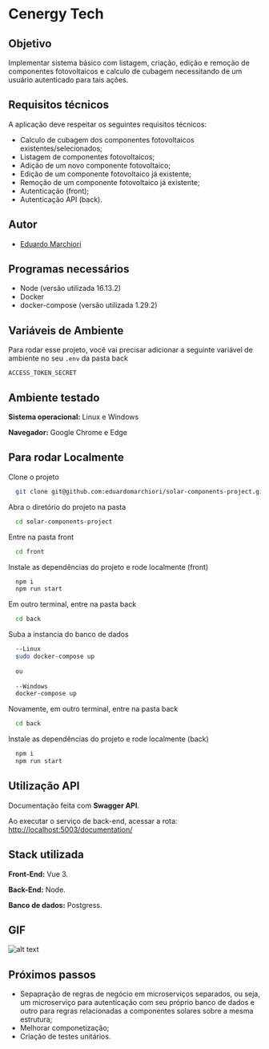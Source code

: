 # Cenergy Tech
## Objetivo

Implementar sistema básico com listagem, criação, edição e remoção de componentes fotovoltaicos e calculo de cubagem necessitando de um usuário autenticado para tais ações.

## Requisitos técnicos

A aplicação deve respeitar os seguintes requisitos técnicos:

- Calculo de cubagem dos componentes fotovoltaicos existentes/selecionados;
- Listagem de componentes fotovoltaicos;
- Adição de um novo componente fotovoltaico;
- Edição de um componente fotovoltaico já existente;
- Remoção de um componente fotovoltaico já existente;
- Autenticação (front);
- Autenticação API (back).

## Autor

- [Eduardo Marchiori](https://www.linkedin.com/in/eduardo-marchiori-679965187)

## Programas necessários

- Node (versão utilizada 16.13.2)
- Docker
- docker-compose (versão utilizada 1.29.2)

## Variáveis de Ambiente

Para rodar esse projeto, você vai precisar adicionar a seguinte variável de ambiente no seu ```.env``` da pasta back

`ACCESS_TOKEN_SECRET`

## Ambiente testado

**Sistema operacional:** Linux e Windows

**Navegador:** Google Chrome e Edge

## Para rodar Localmente

Clone o projeto

```bash
  git clone git@github.com:eduardomarchiori/solar-components-project.git
```

Abra o diretório do projeto na pasta

```bash
  cd solar-components-project
```

Entre na pasta front

```bash
  cd front
```

Instale as dependências do projeto e rode localmente (front)

```bash
  npm i
  npm run start
```

Em outro terminal, entre na pasta back

```bash
  cd back
```

Suba a instancia do banco de dados

```bash
  --Linux
  sudo docker-compose up
  
  ou
  
  --Windows
  docker-compose up
```

Novamente, em outro terminal, entre na pasta back

```bash
  cd back
```

Instale as dependências do projeto e rode localmente (back)

```bash
  npm i
  npm run start
```


## Utilização API

Documentação feita com **Swagger API**.

Ao executar o serviço de back-end, acessar a rota: [http://localhost:5003/documentation/](http://localhost:5003/documentation/)

## Stack utilizada

**Front-End:** Vue 3.

**Back-End:** Node.

**Banco de dados:** Postgress.

## GIF
![alt text](/utilizacao.gif "Apresentação projeto")

## Próximos passos
- Sepapração de regras de negócio em microserviços separados, ou seja, um microserviço para autenticação com seu próprio banco de dados e outro para regras relacionadas a componentes solares sobre a mesma estrutura;
- Melhorar componetização;
- Criação de testes unitários.
